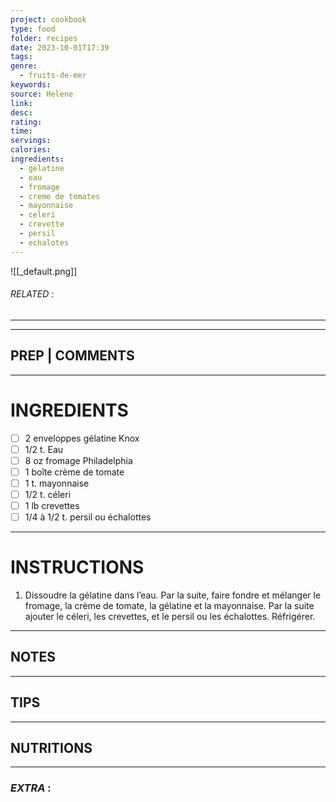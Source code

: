 ```yaml
---
project: cookbook
type: food
folder: recipes
date: 2023-10-01T17:39
tags: 
genre:
  - fruits-de-mer
keywords: 
source: Helene
link: 
desc: 
rating: 
time: 
servings: 
calories: 
ingredients:
  - gelatine
  - eau
  - fromage
  - creme de tomates
  - mayonnaise
  - celeri
  - crevette
  - persil
  - echalotes
---
```


![[_default.png]]
###### *RELATED* : 
---


---
## PREP | COMMENTS



---
# INGREDIENTS

- [ ] 2 enveloppes gélatine Knox
- [ ] 1/2 t. Eau
- [ ] 8 oz fromage Philadelphia
- [ ] 1 boîte crème de tomate
- [ ] 1 t. mayonnaise
- [ ] 1/2 t. céleri
- [ ] 1 lb crevettes
- [ ] 1/4 à 1/2 t. persil ou échalottes

---
# INSTRUCTIONS

1. Dissoudre la gélatine dans l’eau. Par la suite, faire fondre et mélanger le fromage, la crème de tomate, la gélatine et la mayonnaise. Par la suite ajouter le céleri, les crevettes, et le persil ou les échalottes. Réfrigérer.

---
## NOTES



---
## TIPS



---
## NUTRITIONS



---
### *EXTRA* :



